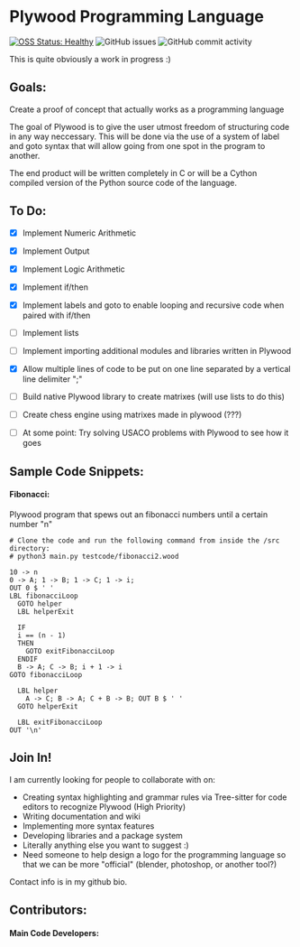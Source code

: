 # Plywood Programming Language           
   
[![OSS Status: Healthy](https://img.shields.io/badge/OSS%20Status-Healthy-darkgreen.svg)](OSS_STATUS.md)
![GitHub issues](https://img.shields.io/github/issues-raw/stevenrakhmanchik/Pinewood-Programming-Language)
![GitHub commit activity](https://img.shields.io/github/commit-activity/w/stevenrakhmanchik/Pinewood-Programming-Language)

This is quite obviously a work in progress :)

## Goals:

Create a proof of concept that actually works as a programming language

The goal of Plywood is to give the user utmost freedom of structuring code in any way neccessary. This will be done via the use of a system of label and goto syntax that will allow going from one spot in the program to another.

The end product will be written completely in C or will be a Cython compiled version of the Python source code of the language.

## To Do:

- [X] Implement Numeric Arithmetic
- [X] Implement Output
- [X] Implement Logic Arithmetic
- [X] Implement if/then
- [X] Implement labels and goto to enable looping and recursive code when paired with if/then
- [ ] Implement lists
- [ ] Implement importing additional modules and libraries written in Plywood
- [X] Allow multiple lines of code to be put on one line separated by a vertical line delimiter ";"
- [ ] Build native Plywood library to create matrixes (will use lists to do this)

- [ ] Create chess engine using matrixes made in plywood (???)

- [ ] At some point: Try solving USACO problems with Plywood to see how it goes

## Sample Code Snippets:

#### Fibonacci:
Plywood program that spews out an fibonacci numbers until a certain number "n"
```
# Clone the code and run the following command from inside the /src directory:
# python3 main.py testcode/fibonacci2.wood

10 -> n
0 -> A; 1 -> B; 1 -> C; 1 -> i;
OUT 0 $ ' '
LBL fibonacciLoop
  GOTO helper
  LBL helperExit

  IF
  i == (n - 1)
  THEN
    GOTO exitFibonacciLoop
  ENDIF
  B -> A; C -> B; i + 1 -> i
GOTO fibonacciLoop

  LBL helper
    A -> C; B -> A; C + B -> B; OUT B $ ' '
  GOTO helperExit

  LBL exitFibonacciLoop
OUT '\n'
```
## Join In!

I am currently looking for people to collaborate with on:

- Creating syntax highlighting and grammar rules via Tree-sitter for code editors to recognize Plywood <bold>(High Priority)</bold>
- Writing documentation and wiki
- Implementing more syntax features
- Developing libraries and a package system
- Literally anything else you want to suggest :)
- Need someone to help design a logo for the programming language so that we can be more "official" (blender, photoshop, or another tool?)
 
Contact info is in my github bio.

## Contributors:

#### Main Code Developers:


#### 

